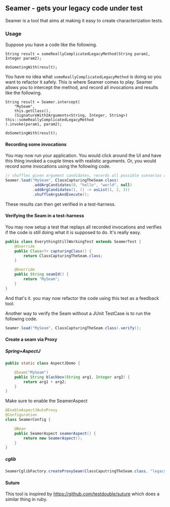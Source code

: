 Seamer - gets your legacy code under test
----------------------------------------

Seamer is a tool that aims at making it easy to create characterization tests.

### Usage

Suppose you have a code like the following.

```
String result = someReallyComplicatedLegacyMethod(String param1, Integer param2);

doSometingWith(result);
```

You have no idea what `someReallyComplicatedLegacyMethod` is doing so you want to refactor it safely.
This is where Seamer comes to play. 
Seamer allows you to intercept the method, and record all invocations and results like the following.

```
String result = Seamer.intercept(
    "MySeam",
    this.getClass(),
    (SignatureWith2Arguments<String, Integer, String>) this::someReallyComplicatedLegacyMethod
).invoke(param1, param2);

doSometingWith(result);
```

#### Recording some invocations
You may now run your application. You would click around the UI and have this thing invoked a couple times with realistic arguments.
Or, you would record some invocations using the following code.

```java
// shuffles given argument candidates, records all possible scenarios and its results.
Seamer.load("MySeam", ClassCapturingTheSeam.class)
            .addArgCandidates(0, "hello", "world", null)
            .addArgCandidates(1, () -> asList(1, 2, 3))
            .shuffleArgsAndExecute();
```

These results can then get verified in a test-harness.

#### Verifying the Seam in a test-harness
You may now setup a test that replays all recorded invocations and verifies if the code is still doing what it is supposed to do.
It's really easy.
```java
public class EverythingStillWorkingTest extends SeamerTest {
    @Override
    public Class<?> capturingClass() {
        return ClassCapturingTheSeam.class;
    }

    @Override
    public String seamId() {
        return "MySeam";
    }
}
```

And that's it. you may now refactor the code using this test as a feedback tool.

Another way to verify the Seam without a JUnit TestCase is to run the following code.
```java
Seamer.load("MySeam", ClassCapturingTheSeam.class).verify();
```

#### Create a seam via Proxy
##### Spring+AspectJ
```java
public static class AspectJDemo {

    @Seam("MySeam")
    public String blackbox(String arg1, Integer arg2) {
        return arg1 + arg2;
    }
}
```
Make sure to enable the SeamerAspect 
```java
@EnableAspectJAutoProxy
@Configuration
class SeamerConfig {

    @Bean
    public SeamerAspect seamerAspect() {
        return new SeamerAspect();
    }   
}
```
##### cglib
```java
SeamerCglibFactory.createProxySeam(ClassCaputringTheSeam.class, "legacyMethod", "MySeam")
```




#### Suture
This tool is inspired by https://github.com/testdouble/suture which does a similar thing in ruby.
